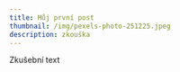 ```yaml
---
title: Můj první post
thumbnail: /img/pexels-photo-251225.jpeg
description: zkouška
---
```

Zkušební text